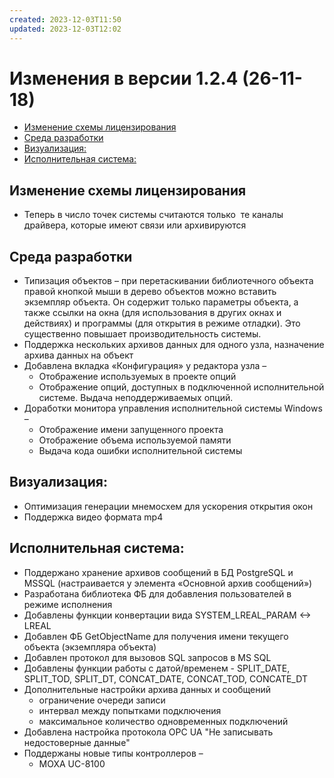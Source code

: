 ```yaml
---
created: 2023-12-03T11:50
updated: 2023-12-03T12:02
---
```

# Изменения в версии 1.2.4 (26-11-18)

- [Изменение схемы лицензирования](#%D0%98%D0%B7%D0%BC%D0%B5%D0%BD%D0%B5%D0%BD%D0%B8%D0%B5-%D1%81%D1%85%D0%B5%D0%BC%D1%8B-%D0%BB%D0%B8%D1%86%D0%B5%D0%BD%D0%B7%D0%B8%D1%80%D0%BE%D0%B2%D0%B0%D0%BD%D0%B8%D1%8F)
- [Среда разработки](#%D0%A1%D1%80%D0%B5%D0%B4%D0%B0-%D1%80%D0%B0%D0%B7%D1%80%D0%B0%D0%B1%D0%BE%D1%82%D0%BA%D0%B8)
- [Визуализация:](#%D0%92%D0%B8%D0%B7%D1%83%D0%B0%D0%BB%D0%B8%D0%B7%D0%B0%D1%86%D0%B8%D1%8F)
- [Исполнительная система:](#%D0%98%D1%81%D0%BF%D0%BE%D0%BB%D0%BD%D0%B8%D1%82%D0%B5%D0%BB%D1%8C%D0%BD%D0%B0%D1%8F-%D1%81%D0%B8%D1%81%D1%82%D0%B5%D0%BC%D0%B0)

## Изменение схемы лицензирования

* Теперь в число точек системы считаются только  те каналы драйвера, которые имеют связи или архивируются

## Среда разработки

* Типизация объектов – при перетаскивании библиотечного объекта правой кнопкой мыши в дерево объектов можно вставить экземпляр объекта. Он содержит только параметры объекта, а также ссылки на окна (для использования в других окнах и действиях) и программы (для открытия в режиме отладки). Это существенно повышает производительность системы.
* Поддержка нескольких архивов данных для одного узла, назначение архива данных на объект
* Добавлена вкладка «Конфигурация» у редактора узла –
    * Отображение используемых в проекте опций
    * Отображение опций, доступных в подключенной исполнительной системе. Выдача неподдерживаемых опций.
* Доработки монитора управления исполнительной системы Windows –
    * Отображение имени запущенного проекта
    * Отображение объема используемой памяти
    * Выдача кода ошибки исполнительной системы

## Визуализация:

* Оптимизация генерации мнемосхем для ускорения открытия окон
* Поддержка видео формата mp4

## Исполнительная система:

* Поддержано хранение архивов сообщений в БД PostgreSQL и MSSQL (настраивается у элемента «Основной архив сообщений»)
* Разработана библиотека ФБ для добавления пользователей в режиме исполнения
* Добавлены функции конвертации вида SYSTEM_LREAL_PARAM <-> LREAL
* Добавлен ФБ GetObjectName для получения имени текущего объекта (экземпляра объекта)
* Добавлен протокол для вызовов SQL запросов в MS SQL
* Добавлены функции работы с датой/временем - SPLIT_DATE, SPLIT_TOD, SPLIT_DT, CONCAT_DATE, CONCAT_TOD, CONCATE_DT
* Дополнительные настройки архива данных и сообщений
    * ограничение очереди записи
    * интервал между попытками подключения
    * максимальное количество одновременных подключений
* Добавлена настройка протокола OPC UA "Не записывать недостоверные данные"
* Поддержаны новые типы контроллеров –
    * MOXA UC-8100